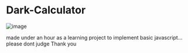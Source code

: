 # Dark-Calculator
![image](https://github.com/Catabolic-Neuron/Dark-Calculator/assets/132699684/12700604-68b4-4b7c-adaf-19b3dc8e0a97)

made under an hour as a learning project     to implement basic javascript... please dont judge     Thank you

